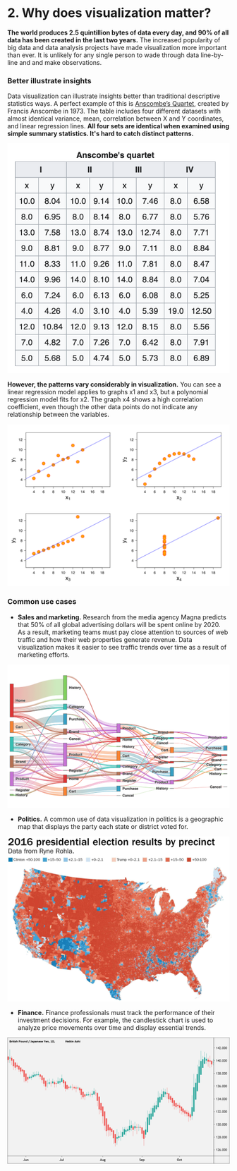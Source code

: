 # 2. Why does visualization matter?

**The world produces 2.5 quintillion bytes of data every day, and 90% of all data has been created in the last two years.** The increased popularity of big data and data analysis projects have made visualization more important than ever. It is unlikely for any single person to wade through data line-by-line and and make observations.

### Better illustrate insights

Data visualization can illustrate insights better than  traditional descriptive statistics ways. A perfect example of this is [Anscombe’s Quartet](https://en.wikipedia.org/wiki/Anscombe%27s_quartet), created by Francis Anscombe in 1973. The table includes four different datasets with almost identical variance, mean, correlation between X and Y coordinates, and linear regression lines. **All four sets are identical when examined using simple summary statistics. It's hard to catch distinct patterns.** 

![Raw data: Anscombe&apos;s quartet](../.gitbook/assets/anscombes-quartet-table.png)

**However, the patterns vary considerably in visualization.** You can see a linear regression model applies to graphs x1 and x3, but a polynomial regression model fits for x2. The graph x4 shows a high correlation coefficient, even though the other data points do not indicate any relationship between the variables.

![Visualization: Anscombe&apos;s quartet ](../.gitbook/assets/anscombes-quartetiamge.png)



### **Common use cases** 

* **Sales and marketing.** Research from the media agency Magna predicts that 50% of all global advertising dollars will be spent online by 2020. As a result, marketing teams must pay close attention to sources of web traffic and how their web properties generate revenue. Data visualization makes it easier to see traffic trends over time as a result of marketing efforts.

![Sankey  Chart](../.gitbook/assets/sankey.png)

* **Politics.** A common use of data visualization in politics is a geographic map that displays the party each state or district voted for.

![ Heatmap and Geo Graph](../.gitbook/assets/dhv3zg3fcuz2zffelp2mthle44.jpg)

* **Finance.** Finance professionals must track the performance of their investment decisions. For example, the candlestick chart is used to analyze price movements over time and display essential trends.

![ Candlestick Chart ](../.gitbook/assets/heikin-ashi-gbpjpy-daily-chart-example.png)



  


